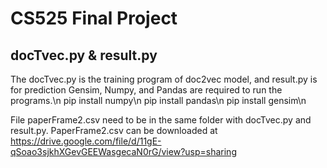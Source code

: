 # CS525 Final Project




## docTvec.py & result.py
The docTvec.py is the training program of doc2vec model, and result.py is for prediction Gensim, Numpy, and Pandas are required to run the programs.\n
pip install numpy\n
pip install pandas\n
pip install gensim\n

File paperFrame2.csv need to be in the same folder with docTvec.py and result.py.
PaperFrame2.csv can be downloaded at 
https://drive.google.com/file/d/11gE-qSoao3sjkhXGevGEEWasgecaN0rG/view?usp=sharing
